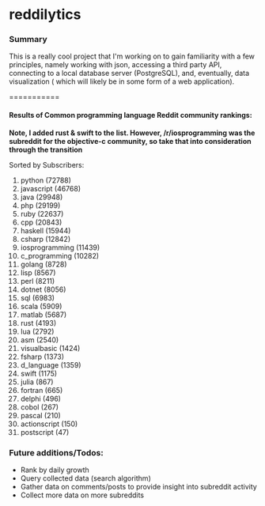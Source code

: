 reddilytics
===========

### Summary

This is a really cool project that I'm working on to gain familiarity with a few principles, namely working with json,
accessing a third party API, connecting to a local database server (PostgreSQL), and, eventually, data visualization (
which will likely be in some form of a web application). 

===========


#### Results of Common programming language Reddit community rankings: 

**Note, I added rust & swift to the list.  However, /r/iosprogramming was the subreddit for the objective-c community, so take that into consideration through the transition**

Sorted by Subscribers:

1. python (72788)
2. javascript (46768)
3. java (29948)
4. php (29199)
5. ruby (22637)
6. cpp (20843)
7. haskell (15944)
8. csharp (12842)
9. iosprogramming (11439)
10. c_programming (10282)
11. golang (8728)
12. lisp (8567)
13. perl (8211)
14. dotnet (8056)
15. sql (6983)
16. scala (5909)
17. matlab (5687)
18. rust (4193)
19. lua (2792)
20. asm (2540)
21. visualbasic (1424)
22. fsharp (1373)
23. d_language (1359)
24. swift (1175)
25. julia (867)
26. fortran (665)
27. delphi (496)
28. cobol (267)
29. pascal (210)
30. actionscript (150)
31. postscript (47)




### Future additions/Todos:

 - Rank by daily growth
 - Query collected data (search algorithm)
 - Gather data on comments/posts to provide insight into subreddit activity
 - Collect more data on more subreddits

